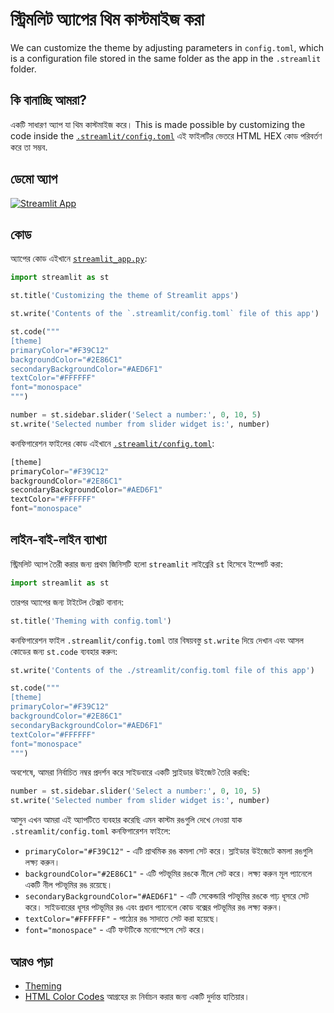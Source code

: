 # স্ট্রিমলিট অ্যাপের থিম কাস্টমাইজ করা

We can customize the theme by adjusting parameters in `config.toml`, which is a configuration file stored in the same folder as the app in the `.streamlit` folder.

## কি বানাচ্ছি আমরা?

একটি সাধারণ অ্যাপ যা থিম কাস্টমাইজ করে। This is made possible by customizing the  code inside the [`.streamlit/config.toml`](https://github.com/dataprofessor/streamlit-custom-theme/blob/master/.streamlit/config.toml) এই ফাইলটির ভেতরে HTML HEX কোড পরিবর্তণ করে তা সম্ভব.

## ডেমো অ্যাপ

[![Streamlit App](https://static.streamlit.io/badges/streamlit_badge_black_white.svg)](https://share.streamlit.io/dataprofessor/streamlit-custom-theme/)

## কোড
অ্যাপের কোড এইখানে [`streamlit_app.py`](https://github.com/dataprofessor/streamlit-custom-theme/blob/master/streamlit_app.py):
```python
import streamlit as st

st.title('Customizing the theme of Streamlit apps')

st.write('Contents of the `.streamlit/config.toml` file of this app')

st.code("""
[theme]
primaryColor="#F39C12"
backgroundColor="#2E86C1"
secondaryBackgroundColor="#AED6F1"
textColor="#FFFFFF"
font="monospace"
""")

number = st.sidebar.slider('Select a number:', 0, 10, 5)
st.write('Selected number from slider widget is:', number)
```

কনফিগারেশন ফাইলের কোড এইখানে [`.streamlit/config.toml`](https://github.com/dataprofessor/streamlit-custom-theme/blob/master/.streamlit/config.toml):
```python
[theme]
primaryColor="#F39C12"
backgroundColor="#2E86C1"
secondaryBackgroundColor="#AED6F1"
textColor="#FFFFFF"
font="monospace"
```

## লাইন-বাই-লাইন ব্যাখ্যা
স্ট্রিমলিট অ্যাপ তৈরী করার জন্য প্রথম জিনিসটি হলো `streamlit` লাইব্রেরি `st` হিসেবে ইম্পোর্ট করা:
```python
import streamlit as st
```

তারপর অ্যাপের জন্য টাইটেল টেক্সট বানান:
```python
st.title('Theming with config.toml')
```

কনফিগারেশন ফাইল `.streamlit/config.toml` তার বিষয়বস্তু `st.write` দিয়ে দেখান এবং আসল কোডের জন্য `st.code` ব্যবহার করুন:
```python
st.write('Contents of the ./streamlit/config.toml file of this app')

st.code("""
[theme]
primaryColor="#F39C12"
backgroundColor="#2E86C1"
secondaryBackgroundColor="#AED6F1"
textColor="#FFFFFF"
font="monospace"
""")
```

অবশেষে, আমরা নির্বাচিত নম্বর প্রদর্শন করে সাইডবারে একটি স্লাইডার উইজেট তৈরি করছি:
```python
number = st.sidebar.slider('Select a number:', 0, 10, 5)
st.write('Selected number from slider widget is:', number)
```

আসুন এখন আমরা এই অ্যাপটিতে ব্যবহার করেছি এমন কাস্টম রঙগুলি দেখে নেওয়া যাক `.streamlit/config.toml` কনফিগারেশন ফাইলে:
- `primaryColor="#F39C12"` - এটি প্রাথমিক রঙ কমলা সেট করে। স্লাইডার উইজেটে কমলা রঙগুলি লক্ষ্য করুন।
- `backgroundColor="#2E86C1"` - এটি পটভূমির রঙকে নীলে সেট করে। লক্ষ্য করুন মূল প্যানেলে একটি নীল পটভূমির রঙ রয়েছে।
- `secondaryBackgroundColor="#AED6F1"` - এটি সেকেন্ডারি পটভূমির রঙকে গাঢ় ধূসরে সেট করে। সাইডবারের ধূসর পটভূমির রঙ এবং প্রধান প্যানেলে কোড বক্সের পটভূমির রঙ লক্ষ্য করুন।
- `textColor="#FFFFFF"` - পাঠ্যের রঙ সাদাতে সেট করা হয়েছে।
- `font="monospace"` - এটি ফন্টটিকে মনোস্পেসে সেট করে।


## আরও পড়া
- [Theming](https://docs.streamlit.io/library/advanced-features/theming)
- [HTML Color Codes](https://htmlcolorcodes.com/) আগ্রহের রং নির্বাচন করার জন্য একটি দুর্দান্ত হাতিয়ার।
